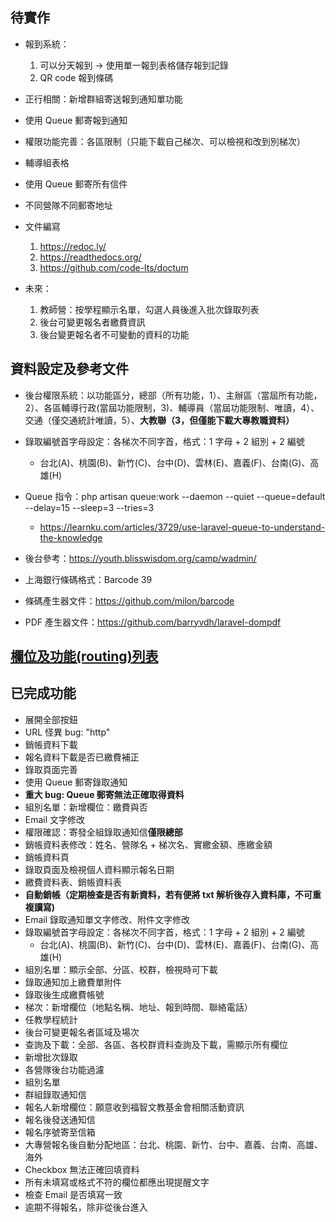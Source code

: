 ## 待實作

- 報到系統：
    1. 可以分天報到 -> 使用單一報到表格儲存報到記錄
    2. QR code 報到條碼
- 正行相關：新增群組寄送報到通知單功能
- 使用 Queue 郵寄報到通知
- 權限功能完善：各區限制（只能下載自己梯次、可以檢視和改到別梯次）
- 輔導組表格
- 使用 Queue 郵寄所有信件
- 不同營隊不同郵寄地址
- 文件編寫
    1. https://redoc.ly/
    2. https://readthedocs.org/
    3. https://github.com/code-lts/doctum

- 未來：
    1. 教師營：按學程顯示名單，勾選人員後進入批次錄取列表
    2. 後台可變更報名者繳費資訊
    3. 後台變更報名者不可變動的資料的功能

## 資料設定及參考文件

- 後台權限系統：以功能區分，總部（所有功能，1）、主辦區（當屆所有功能，2）、各區輔導行政(當屆功能限制，3)、輔導員（當屆功能限制、唯讀，4）、交通（僅交通統計唯讀，5）、**大教聯（3，但僅能下載大專教職資料）**

- 錄取編號首字母設定：各梯次不同字首，格式：1 字母 + 2 組別 + 2 編號
    - 台北(A)、桃園(B)、新竹(C)、台中(D)、雲林(E)、嘉義(F)、台南(G)、高雄(H)
    
- Queue 指令：php artisan queue:work --daemon --quiet --queue=default --delay=15 --sleep=3 --tries=3
    - https://learnku.com/articles/3729/use-laravel-queue-to-understand-the-knowledge

- 後台參考：https://youth.blisswisdom.org/camp/wadmin/
- 上海銀行條碼格式：Barcode 39
- 條碼產生器文件：https://github.com/milon/barcode

- PDF 產生器文件：https://github.com/barryvdh/laravel-dompdf

## <a href="https://docs.google.com/spreadsheets/d/1UXCVFgP8OXzr2fD_aiCnSbRW_zoQ_0Vu8MakmMOYuYc/">欄位及功能(routing)列表</a>

## 已完成功能

- 展開全部按鈕 
- URL 怪異 bug: "http"
- 銷帳資料下載
- 報名資料下載是否已繳費補正
- 錄取頁面完善
- 使用 Queue 郵寄錄取通知
- **重大 bug: Queue 郵寄無法正確取得資料**
- 組別名單：新增欄位：繳費與否
- Email 文字修改
- 權限確認：寄發全組錄取通知信**僅限總部**
- 銷帳資料表修改：姓名、營隊名 + 梯次名、實繳金額、應繳金額
- 銷帳資料頁
- 錄取頁面及檢視個人資料顯示報名日期
- 繳費資料表、銷帳資料表
- **自動銷帳（定期檢查是否有新資料，若有便將 txt 解析後存入資料庫，不可重複讀寫)**
- Email 錄取通知單文字修改、附件文字修改
- 錄取編號首字母設定：各梯次不同字首，格式：1 字母 + 2 組別 + 2 編號
    - 台北(A)、桃園(B)、新竹(C)、台中(D)、雲林(E)、嘉義(F)、台南(G)、高雄(H)
- 組別名單：顯示全部、分區、校群，檢視時可下載
- 錄取通知加上繳費單附件
- 錄取後生成繳費帳號
- 梯次：新增欄位（地點名稱、地址、報到時間、聯絡電話）
- 任教學程統計
- 後台可變更報名者區域及場次
- 查詢及下載：全部、各區、各校群資料查詢及下載，需顯示所有欄位
- 新增批次錄取
- 各營隊後台功能過濾
- 組別名單
- 群組錄取通知信
- 報名人新增欄位：願意收到福智文教基金會相關活動資訊
- 報名後發送通知信
- 報名序號寄至信箱
- 大專營報名後自動分配地區：台北、桃園、新竹、台中、嘉義、台南、高雄、海外
- Checkbox 無法正確回填資料
- 所有未填寫或格式不符的欄位都應出現提醒文字
- 檢查 Email 是否填寫一致
- 逾期不得報名，除非從後台進入